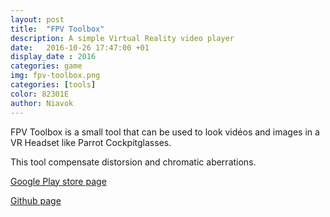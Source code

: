 ```yaml
---
layout: post
title:  "FPV Toolbox"
description: A simple Virtual Reality video player
date:   2016-10-26 17:47:00 +01
display_date : 2016
categories: game
img: fpv-toolbox.png
categories: [tools]
color: 82301E
author: Niavok
---
```


FPV Toolbox is a small tool that can be used to look vidéos and images in a VR Headset like Parrot Cockpitglasses.

This tool compensate distorsion and chromatic aberrations.

[Google Play store page](https://play.google.com/store/apps/details?id=com.niavok.fpvtoolbox)

[Github page](https://github.com/niavok/fpvtoolbox)
